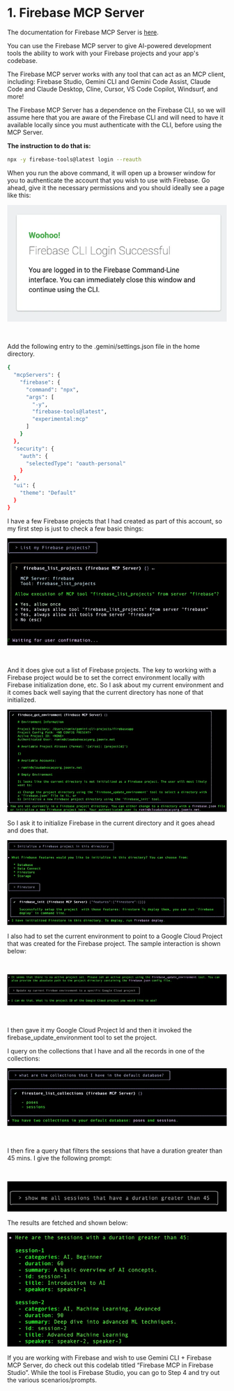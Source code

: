 

# 1. Firebase MCP Server
The documentation for Firebase MCP Server is [here](https://firebase.google.com/docs/ai-assistance/mcp-server#setup).

You can use the Firebase MCP server to give AI-powered development tools the ability to work with your Firebase projects and your app's codebase.

The Firebase MCP server works with any tool that can act as an MCP client, including: Firebase Studio, Gemini CLI and Gemini Code Assist, Claude Code and Claude Desktop, Cline, Cursor, VS Code Copilot, Windsurf, and more!

The Firebase MCP Server has a dependence on the Firebase CLI, so we will assume here that you are aware of the Firebase CLI and will need to have it available locally since you must authenticate with the CLI, before using the MCP Server.

**The instruction to do that is:**
```bash
npx -y firebase-tools@latest login --reauth
```

When you run the above command, it will open up a browser window for you to authenticate the account that you wish to use with Firebase. Go ahead, give it the necessary permissions and you should ideally see a page like this:

![alt text](image.png)

<br>

Add the following entry to the .gemini/settings.json file in the home directory.

```bash
{
  "mcpServers": {
    "firebase": {
      "command": "npx",
      "args": [
        "-y",
        "firebase-tools@latest",
        "experimental:mcp"
      ]
    }
  },
  "security": {
    "auth": {
      "selectedType": "oauth-personal"
    }
  },
  "ui": {
    "theme": "Default"
  }
}
```

I have a few Firebase projects that I had created as part of this account, so my first step is just to check a few basic things:
<br>

![alt text](image-1.png)

<br>

And it does give out a list of Firebase projects. The key to working with a Firebase project would be to set the correct environment locally with Firebase initialization done, etc. So I ask about my current environment and it comes back well saying that the current directory has none of that initialized.
<br>

![alt text](image-2.png)
<br>

So I ask it to initialize Firebase in the current directory and it goes ahead and does that.
<br>

![alt text](image-3.png)
<br>

I also had to set the current environment to point to a Google Cloud Project that was created for the Firebase project. The sample interaction is shown below:

<br>

![alt text](image-4.png)

<br>

I then gave it my Google Cloud Project Id and then it invoked the firebase_update_environment tool to set the project.

I query on the collections that I have and all the records in one of the collections:
<br>

![alt text](image-5.png)

<br>

I then fire a query that filters the sessions that have a duration greater than 45 mins. I give the following prompt:

<br>

![alt text](image-6.png)

The results are fetched and shown below:
<br>

![alt text](image-7.png)


If you are working with Firebase and wish to use Gemini CLI + Firebase MCP Server, do check out this codelab titled “Firebase MCP in Firebase Studio”. While the tool is Firebase Studio, you can go to Step 4 and try out the various scenarios/prompts.



